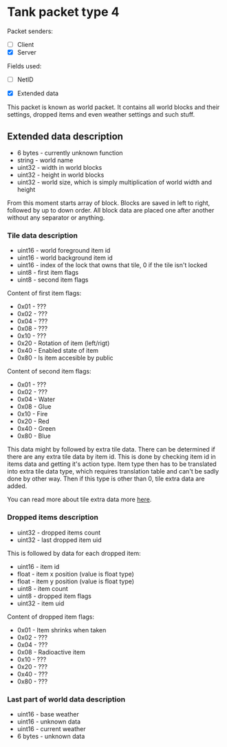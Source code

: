 # Tank packet type 4

Packet senders:
- [ ] Client
- [x] Server

Fields used:
- [ ] NetID
- [x] Extended data


This packet is known as world packet. It contains all world blocks and their settings, dropped items and even weather settings and such stuff.

## Extended data description

- 6 bytes - currently unknown function
- string - world name
- uint32 - width in world blocks
- uint32 - height in world blocks
- uint32 - world size, which is simply multiplication of world width and height

From this moment starts array of block. Blocks are saved in left to right, followed by up to down order. All block data are placed one after another without any separator or anything.

### Tile data description

- uint16 - world foreground item id
- uint16 - world background item id
- uint16 - index of the lock that owns that tile, 0 if the tile isn't locked
- uint8 - first item flags
- uint8 - second item flags

Content of first item flags:
- 0x01 - ???
- 0x02 - ???
- 0x04 - ???
- 0x08 - ???
- 0x10 - ???
- 0x20 - Rotation of item (left/rigt)
- 0x40 - Enabled state of item
- 0x80 - Is item accesible by public

Content of second item flags:
- 0x01 - ???
- 0x02 - ???
- 0x04 - Water
- 0x08 - Glue
- 0x10 - Fire
- 0x20 - Red
- 0x40 - Green
- 0x80 - Blue

This data might by followed by extra tile data. There can be determined if there are any extra tile data by item id. This is done by checking item id in items data and getting it's action type. Item type then has to be translated into extra tile data type, which requires translation table and can't be sadly done by other way. Then if this type is other than 0, tile extra data are added.

You can read more about tile extra data more [here](extra_tile_data/README.md).

### Dropped items description

- uint32 - dropped items count
- uint32 - last dropped item uid

This is followed by data for each dropped item:

- uint16 - item id
- float - item x position (value is float type)
- float - item y position (value is float type)
- uint8 - item count
- uint8 - dropped item flags
- uint32 - item uid

Content of dropped item flags:
- 0x01 - Item shrinks when taken
- 0x02 - ???
- 0x04 - ???
- 0x08 - Radioactive item
- 0x10 - ???
- 0x20 - ???
- 0x40 - ???
- 0x80 - ???

### Last part of world data description

- uint16 - base weather
- uint16 - unknown data
- uint16 - current weather
- 6 bytes - unknown data
